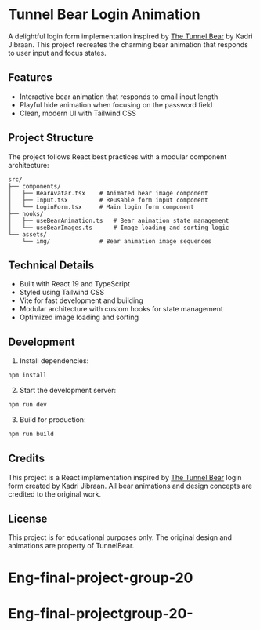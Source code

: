 # Tunnel Bear Login Animation

A delightful login form implementation inspired by [The Tunnel Bear](https://www.tunnelbear.com/account/login) by Kadri Jibraan. This project recreates the charming bear animation that responds to user input and focus states.

## Features

- Interactive bear animation that responds to email input length
- Playful hide animation when focusing on the password field
- Clean, modern UI with Tailwind CSS

## Project Structure

The project follows React best practices with a modular component architecture:

```
src/
├── components/
│   ├── BearAvatar.tsx    # Animated bear image component
│   ├── Input.tsx         # Reusable form input component
│   └── LoginForm.tsx     # Main login form component
├── hooks/
│   ├── useBearAnimation.ts   # Bear animation state management
│   └── useBearImages.ts      # Image loading and sorting logic
└── assets/
    └── img/              # Bear animation image sequences
```

## Technical Details

- Built with React 19 and TypeScript
- Styled using Tailwind CSS
- Vite for fast development and building
- Modular architecture with custom hooks for state management
- Optimized image loading and sorting

## Development

1. Install dependencies:
```bash
npm install
```

2. Start the development server:
```bash
npm run dev
```

3. Build for production:
```bash
npm run build
```

## Credits

This project is a React implementation inspired by [The Tunnel Bear](https://www.tunnelbear.com/account/login) login form created by Kadri Jibraan. All bear animations and design concepts are credited to the original work.

## License

This project is for educational purposes only. The original design and animations are property of TunnelBear.
# Eng-final-project-group-20
# Eng-final-projectgroup-20-
